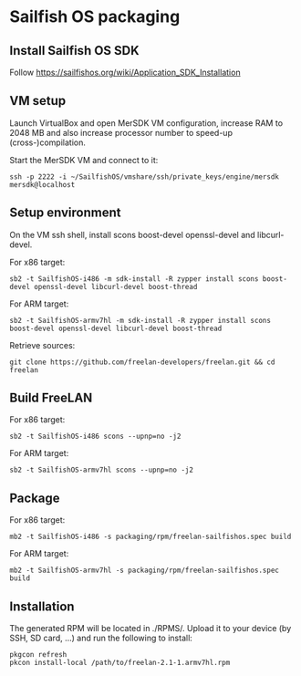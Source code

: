# Sailfish OS packaging

## Install Sailfish OS SDK

Follow https://sailfishos.org/wiki/Application_SDK_Installation

## VM setup

Launch VirtualBox and open MerSDK VM configuration, increase RAM to 2048 MB and
also increase processor number to speed-up (cross-)compilation.

Start the MerSDK VM and connect to it:

`ssh -p 2222 -i ~/SailfishOS/vmshare/ssh/private_keys/engine/mersdk
mersdk@localhost`

## Setup environment

On the VM ssh shell, install scons boost-devel openssl-devel and libcurl-devel.

For x86 target:

`sb2 -t SailfishOS-i486 -m sdk-install -R zypper install scons boost-devel
openssl-devel libcurl-devel boost-thread`

For ARM target:

`sb2 -t SailfishOS-armv7hl -m sdk-install -R zypper install scons boost-devel
openssl-devel libcurl-devel boost-thread`

Retrieve sources:

`git clone https://github.com/freelan-developers/freelan.git && cd freelan`

## Build FreeLAN

For x86 target:

`sb2 -t SailfishOS-i486 scons --upnp=no -j2`

For ARM target:

`sb2 -t SailfishOS-armv7hl scons --upnp=no -j2`

## Package

For x86 target:

`mb2 -t SailfishOS-i486 -s packaging/rpm/freelan-sailfishos.spec build`

For ARM target:

`mb2 -t SailfishOS-armv7hl -s packaging/rpm/freelan-sailfishos.spec build`

## Installation

The generated RPM will be located in ./RPMS/. Upload it to your device (by SSH,
SD card, ...) and run the following to install:

```
pkgcon refresh
pkcon install-local /path/to/freelan-2.1-1.armv7hl.rpm
```

